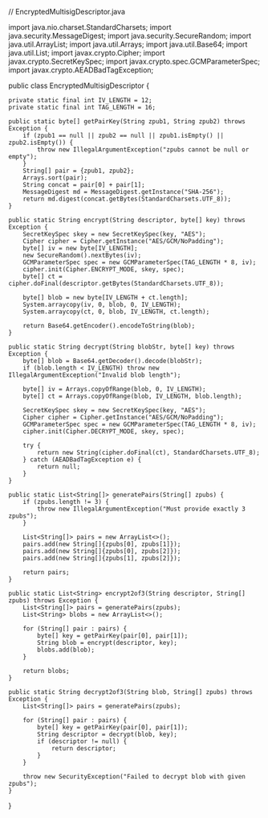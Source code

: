 // EncryptedMultisigDescriptor.java

import java.nio.charset.StandardCharsets;
import java.security.MessageDigest;
import java.security.SecureRandom;
import java.util.ArrayList;
import java.util.Arrays;
import java.util.Base64;
import java.util.List;
import javax.crypto.Cipher;
import javax.crypto.SecretKeySpec;
import javax.crypto.spec.GCMParameterSpec;
import javax.crypto.AEADBadTagException;

public class EncryptedMultisigDescriptor {

    private static final int IV_LENGTH = 12;
    private static final int TAG_LENGTH = 16;

    public static byte[] getPairKey(String zpub1, String zpub2) throws Exception {
        if (zpub1 == null || zpub2 == null || zpub1.isEmpty() || zpub2.isEmpty()) {
            throw new IllegalArgumentException("zpubs cannot be null or empty");
        }
        String[] pair = {zpub1, zpub2};
        Arrays.sort(pair);
        String concat = pair[0] + pair[1];
        MessageDigest md = MessageDigest.getInstance("SHA-256");
        return md.digest(concat.getBytes(StandardCharsets.UTF_8));
    }

    public static String encrypt(String descriptor, byte[] key) throws Exception {
        SecretKeySpec skey = new SecretKeySpec(key, "AES");
        Cipher cipher = Cipher.getInstance("AES/GCM/NoPadding");
        byte[] iv = new byte[IV_LENGTH];
        new SecureRandom().nextBytes(iv);
        GCMParameterSpec spec = new GCMParameterSpec(TAG_LENGTH * 8, iv);
        cipher.init(Cipher.ENCRYPT_MODE, skey, spec);
        byte[] ct = cipher.doFinal(descriptor.getBytes(StandardCharsets.UTF_8));

        byte[] blob = new byte[IV_LENGTH + ct.length];
        System.arraycopy(iv, 0, blob, 0, IV_LENGTH);
        System.arraycopy(ct, 0, blob, IV_LENGTH, ct.length);

        return Base64.getEncoder().encodeToString(blob);
    }

    public static String decrypt(String blobStr, byte[] key) throws Exception {
        byte[] blob = Base64.getDecoder().decode(blobStr);
        if (blob.length < IV_LENGTH) throw new IllegalArgumentException("Invalid blob length");

        byte[] iv = Arrays.copyOfRange(blob, 0, IV_LENGTH);
        byte[] ct = Arrays.copyOfRange(blob, IV_LENGTH, blob.length);

        SecretKeySpec skey = new SecretKeySpec(key, "AES");
        Cipher cipher = Cipher.getInstance("AES/GCM/NoPadding");
        GCMParameterSpec spec = new GCMParameterSpec(TAG_LENGTH * 8, iv);
        cipher.init(Cipher.DECRYPT_MODE, skey, spec);

        try {
            return new String(cipher.doFinal(ct), StandardCharsets.UTF_8);
        } catch (AEADBadTagException e) {
            return null;
        }
    }

    public static List<String[]> generatePairs(String[] zpubs) {
        if (zpubs.length != 3) {
            throw new IllegalArgumentException("Must provide exactly 3 zpubs");
        }

        List<String[]> pairs = new ArrayList<>();
        pairs.add(new String[]{zpubs[0], zpubs[1]});
        pairs.add(new String[]{zpubs[0], zpubs[2]});
        pairs.add(new String[]{zpubs[1], zpubs[2]});

        return pairs;
    }

    public static List<String> encrypt2of3(String descriptor, String[] zpubs) throws Exception {
        List<String[]> pairs = generatePairs(zpubs);
        List<String> blobs = new ArrayList<>();

        for (String[] pair : pairs) {
            byte[] key = getPairKey(pair[0], pair[1]);
            String blob = encrypt(descriptor, key);
            blobs.add(blob);
        }

        return blobs;
    }

    public static String decrypt2of3(String blob, String[] zpubs) throws Exception {
        List<String[]> pairs = generatePairs(zpubs);

        for (String[] pair : pairs) {
            byte[] key = getPairKey(pair[0], pair[1]);
            String descriptor = decrypt(blob, key);
            if (descriptor != null) {
                return descriptor;
            }
        }

        throw new SecurityException("Failed to decrypt blob with given zpubs");
    }
}
